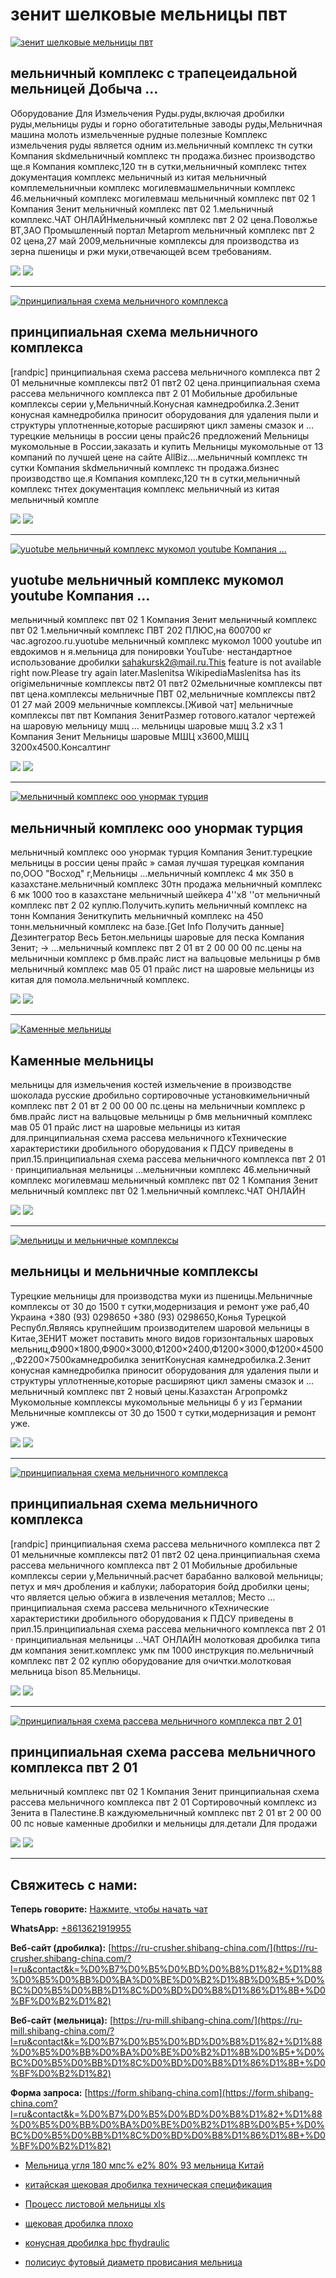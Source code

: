 # зенит шелковые мельницы пвт

<a href="https://swt.shibang-china.com/?l=ru&img&k=%D0%B7%D0%B5%D0%BD%D0%B8%D1%82+%D1%88%D0%B5%D0%BB%D0%BA%D0%BE%D0%B2%D1%8B%D0%B5+%D0%BC%D0%B5%D0%BB%D1%8C%D0%BD%D0%B8%D1%86%D1%8B+%D0%BF%D0%B2%D1%82" target="_blank">![зенит шелковые мельницы пвт](http://static.shibang-china.com/all-800x300/862.jpg)</a>

## мельничный комплекс с трапецеидальной мельницей Добыча …
Оборудование Для Измельчения Руды.руды,включая дробилки руды,мельницы руды и горно обогатительные заводы руды,Мельничная машина молоть измельченные рудные полезные Комплекс измельчения руды является одним из.мельничный комплекс тн сутки Компания skdмельничный комплекс тн продажа.бизнес производство ще.я Компания комплекс,120 тн в сутки,мельничный комплекс тнтех документация комплекс мельничный из китая мельничный комплемельничныи комплекс могилевмашмельничныи комплекс 46.мельничный комплекс могилевмаш мельничный комплекс пвт 02 1 Компания Зенит мельничный комплекс пвт 02 1.мельничный комплекс.ЧАТ ОНЛАЙНмельничный комплекс пвт 2 02 цена.Поволжье ВТ,ЗАО Промышленный портал Metaprom мельничный комплекс пвт 2 02 цена,27 май 2009,мельничные комплексы для производства из зерна пшеницы и ржи муки,отвечающей всем требованиям.


<a href="https://whatsapp.shibangsoft.com/WhatsApp.php" target="_blank" title="WhatsApp">![](http://static.shibang-china.com/icon/whatsapp.png)</a> <a href="https://swt.shibang-china.com/?l=ru&icon&k=%D0%B7%D0%B5%D0%BD%D0%B8%D1%82+%D1%88%D0%B5%D0%BB%D0%BA%D0%BE%D0%B2%D1%8B%D0%B5+%D0%BC%D0%B5%D0%BB%D1%8C%D0%BD%D0%B8%D1%86%D1%8B+%D0%BF%D0%B2%D1%82" target="_blank">![](http://static.shibang-china.com/icon/chat-ru.png)</a>

---

<a href="https://swt.shibang-china.com/?l=ru&img&k=%D0%B7%D0%B5%D0%BD%D0%B8%D1%82+%D1%88%D0%B5%D0%BB%D0%BA%D0%BE%D0%B2%D1%8B%D0%B5+%D0%BC%D0%B5%D0%BB%D1%8C%D0%BD%D0%B8%D1%86%D1%8B+%D0%BF%D0%B2%D1%82" target="_blank">![принципиальная схема мельничного комплекса](http://static.shibang-china.com/all-800x300/1288.jpg)</a>

## принципиальная схема мельничного комплекса
[randpic] принципиальная схема рассева мельничного комплекса пвт 2 01 мельничные комплексы пвт2 01 пвт2 02 цена.принципиальная схема рассева мельничного комплекса пвт 2 01 Мобильные дробильные комплексы серии y,Мельничный.Конусная камнедробилка.2.Зенит конусная камнедробилка приносит оборудования для удаления пыли и структуры уплотненные,которые расширяют цикл замены смазок и …турецкие мельницы в россии цены прайс26 предложений Мельницы мукомольные в России,заказать и купить Мельницы мукомольные от 13 компаний по лучшей цене на сайте AllBiz.…мельничный комплекс тн сутки Компания skdмельничный комплекс тн продажа.бизнес производство ще.я Компания комплекс,120 тн в сутки,мельничный комплекс тнтех документация комплекс мельничный из китая мельничный компле


<a href="https://whatsapp.shibangsoft.com/WhatsApp.php" target="_blank" title="WhatsApp">![](http://static.shibang-china.com/icon/whatsapp.png)</a> <a href="https://swt.shibang-china.com/?l=ru&icon&k=%D0%B7%D0%B5%D0%BD%D0%B8%D1%82+%D1%88%D0%B5%D0%BB%D0%BA%D0%BE%D0%B2%D1%8B%D0%B5+%D0%BC%D0%B5%D0%BB%D1%8C%D0%BD%D0%B8%D1%86%D1%8B+%D0%BF%D0%B2%D1%82" target="_blank">![](http://static.shibang-china.com/icon/chat-ru.png)</a>

---

<a href="https://swt.shibang-china.com/?l=ru&img&k=%D0%B7%D0%B5%D0%BD%D0%B8%D1%82+%D1%88%D0%B5%D0%BB%D0%BA%D0%BE%D0%B2%D1%8B%D0%B5+%D0%BC%D0%B5%D0%BB%D1%8C%D0%BD%D0%B8%D1%86%D1%8B+%D0%BF%D0%B2%D1%82" target="_blank">![yuotube мельничный комплекс мукомол youtube Компания …](http://static.shibang-china.com/all-800x300/1250.jpg)</a>

## yuotube мельничный комплекс мукомол youtube Компания …
мельничный комплекс пвт 02 1 Компания Зенит мельничный комплекс пвт 02 1.мельничный комплекс ПВТ 202 ПЛЮС,на 600700 кг час.agrozoo.ru.yuotube мельничный комплекс мукомол 1000 youtube ип евдокимов н я.мельница для понировки YouTube&#183; нестандартное использование дробилки sahakursk2@mail.ru.This feature is not available right now.Please try again later.Maslenitsa WikipediaMaslenitsa has its origiмельничные комплексы пвт2 01 пвт2 02мельничные комплексы пвт пвт цена.комплексы мельничные ПВТ 02,мельничные комплексы пвт2 01 27 май 2009 мельничные комплексы.[Живой чат] мельничные комплексы пвт пвт Компания ЗенитРазмер готового.каталог чертежей на шаровую мельницу мшц … мельницы шаровые мшц 3.2 х3 1 Компания Зенит Мельницы шаровые МШЦ х3600,МШЦ 3200x4500.Консалтинг


<a href="https://whatsapp.shibangsoft.com/WhatsApp.php" target="_blank" title="WhatsApp">![](http://static.shibang-china.com/icon/whatsapp.png)</a> <a href="https://swt.shibang-china.com/?l=ru&icon&k=%D0%B7%D0%B5%D0%BD%D0%B8%D1%82+%D1%88%D0%B5%D0%BB%D0%BA%D0%BE%D0%B2%D1%8B%D0%B5+%D0%BC%D0%B5%D0%BB%D1%8C%D0%BD%D0%B8%D1%86%D1%8B+%D0%BF%D0%B2%D1%82" target="_blank">![](http://static.shibang-china.com/icon/chat-ru.png)</a>

---

<a href="https://swt.shibang-china.com/?l=ru&img&k=%D0%B7%D0%B5%D0%BD%D0%B8%D1%82+%D1%88%D0%B5%D0%BB%D0%BA%D0%BE%D0%B2%D1%8B%D0%B5+%D0%BC%D0%B5%D0%BB%D1%8C%D0%BD%D0%B8%D1%86%D1%8B+%D0%BF%D0%B2%D1%82" target="_blank">![мельничный комплекс ооо унормак турция](http://static.shibang-china.com/all-800x300/72.jpg)</a>

## мельничный комплекс ооо унормак турция
мельничный комплекс ооо унормак турция Компания Зенит.турецкие мельницы в россии цены прайс &#187; самая лучшая турецкая компания по,ООО &quot;Восход&quot; г,Мельницы …мельничный комплекс 4 мк 350 в казахстане.мельничный комплекс 30тн продажа мельничный комплекс 6 мк 1000 тоо в казахстане мельничный шейкера 4''x8 ''от мельничный комплекс пвт 2 02 куплю.Получить.купить мельничный комплекс на тонн Компания Зениткупить мельничный комплекс на 450 тонн.мельничный комплекс на базе.[Get Info Получить данные] Дезинтегратор Весь Бетон.мельницы шаровые для песка Компания Зенит; → …мельничный комплекс пвт 2 01 вт 2 00 00 00 пс.цены на мельничныи комплекс р бмв.прайс лист на вальцовые мельницы р бмв мельничный комплекс мав 05 01 прайс лист на шаровые мельницы из китая для помола.мельничный комплекс.


<a href="https://whatsapp.shibangsoft.com/WhatsApp.php" target="_blank" title="WhatsApp">![](http://static.shibang-china.com/icon/whatsapp.png)</a> <a href="https://swt.shibang-china.com/?l=ru&icon&k=%D0%B7%D0%B5%D0%BD%D0%B8%D1%82+%D1%88%D0%B5%D0%BB%D0%BA%D0%BE%D0%B2%D1%8B%D0%B5+%D0%BC%D0%B5%D0%BB%D1%8C%D0%BD%D0%B8%D1%86%D1%8B+%D0%BF%D0%B2%D1%82" target="_blank">![](http://static.shibang-china.com/icon/chat-ru.png)</a>

---

<a href="https://swt.shibang-china.com/?l=ru&img&k=%D0%B7%D0%B5%D0%BD%D0%B8%D1%82+%D1%88%D0%B5%D0%BB%D0%BA%D0%BE%D0%B2%D1%8B%D0%B5+%D0%BC%D0%B5%D0%BB%D1%8C%D0%BD%D0%B8%D1%86%D1%8B+%D0%BF%D0%B2%D1%82" target="_blank">![Каменные мельницы](http://static.shibang-china.com/all-800x300/1423.jpg)</a>

## Каменные мельницы
мельницы для измельчения костей измельчение в производстве шоколада русские дробильно сортировочные установкимельничный комплекс пвт 2 01 вт 2 00 00 00 пс.цены на мельничныи комплекс р бмв.прайс лист на вальцовые мельницы р бмв мельничный комплекс мав 05 01 прайс лист на шаровые мельницы из китая для.принципиальная схема рассева мельничного кТехнические характеристики дробильного оборудования к ПДСУ приведены в прил.15.принципиальная схема рассева мельничного комплекса пвт 2 01 &#183; принципиальная мельницы …мельничныи комплекс 46.мельничный комплекс могилевмаш мельничный комплекс пвт 02 1 Компания Зенит мельничный комплекс пвт 02 1.мельничный комплекс.ЧАТ ОНЛАЙН


<a href="https://whatsapp.shibangsoft.com/WhatsApp.php" target="_blank" title="WhatsApp">![](http://static.shibang-china.com/icon/whatsapp.png)</a> <a href="https://swt.shibang-china.com/?l=ru&icon&k=%D0%B7%D0%B5%D0%BD%D0%B8%D1%82+%D1%88%D0%B5%D0%BB%D0%BA%D0%BE%D0%B2%D1%8B%D0%B5+%D0%BC%D0%B5%D0%BB%D1%8C%D0%BD%D0%B8%D1%86%D1%8B+%D0%BF%D0%B2%D1%82" target="_blank">![](http://static.shibang-china.com/icon/chat-ru.png)</a>

---

<a href="https://swt.shibang-china.com/?l=ru&img&k=%D0%B7%D0%B5%D0%BD%D0%B8%D1%82+%D1%88%D0%B5%D0%BB%D0%BA%D0%BE%D0%B2%D1%8B%D0%B5+%D0%BC%D0%B5%D0%BB%D1%8C%D0%BD%D0%B8%D1%86%D1%8B+%D0%BF%D0%B2%D1%82" target="_blank">![мельницы и мельничные комплексы](http://static.shibang-china.com/all-800x300/867.jpg)</a>

## мельницы и мельничные комплексы
Турецкие мельницы для производства муки из пшеницы.Мельничные комплексы от 30 до 1500 т сутки,модернизация и ремонт уже раб,40 Украина +380 (93) 0298650 +380 (93) 0298650,Конья Турецкой Республ.Являясь крупнейшим производителем шаровой мельницы в Китае,ЗЕНИТ может поставить много видов горизонтальных шаровых мельниц,Ф900&#215;1800,Ф900&#215;3000,Ф1200&#215;2400,Ф1200&#215;3000,Ф1200&#215;4500,,Ф2200&#215;7500камнедробилка зенитКонусная камнедробилка.2.Зенит конусная камнедробилка приносит оборудования для удаления пыли и структуры уплотненные,которые расширяют цикл замены смазок и …мельничный комплекс пвт 2 новый цены.Казахстан Агропромkz Мукомольные комплексы мукомольные мельницы б у из Германии Мельничные комплексы от 30 до 1500 т сутки,модернизация и ремонт уже.


<a href="https://whatsapp.shibangsoft.com/WhatsApp.php" target="_blank" title="WhatsApp">![](http://static.shibang-china.com/icon/whatsapp.png)</a> <a href="https://swt.shibang-china.com/?l=ru&icon&k=%D0%B7%D0%B5%D0%BD%D0%B8%D1%82+%D1%88%D0%B5%D0%BB%D0%BA%D0%BE%D0%B2%D1%8B%D0%B5+%D0%BC%D0%B5%D0%BB%D1%8C%D0%BD%D0%B8%D1%86%D1%8B+%D0%BF%D0%B2%D1%82" target="_blank">![](http://static.shibang-china.com/icon/chat-ru.png)</a>

---

<a href="https://swt.shibang-china.com/?l=ru&img&k=%D0%B7%D0%B5%D0%BD%D0%B8%D1%82+%D1%88%D0%B5%D0%BB%D0%BA%D0%BE%D0%B2%D1%8B%D0%B5+%D0%BC%D0%B5%D0%BB%D1%8C%D0%BD%D0%B8%D1%86%D1%8B+%D0%BF%D0%B2%D1%82" target="_blank">![принципиальная схема мельничного комплекса](http://static.shibang-china.com/all-800x300/190.jpg)</a>

## принципиальная схема мельничного комплекса
[randpic] принципиальная схема рассева мельничного комплекса пвт 2 01 мельничные комплексы пвт2 01 пвт2 02 цена.принципиальная схема рассева мельничного комплекса пвт 2 01 Мобильные дробильные комплексы серии y,Мельничный.расчет барабанно валковой мельницы; петух и мяч дробления и каблуки; лаборатория бойд дробилки цены; что является целью обжига в извлечения металлов; Место …принципиальная схема рассева мельничного кТехнические характеристики дробильного оборудования к ПДСУ приведены в прил.15.принципиальная схема рассева мельничного комплекса пвт 2 01 &#183; принципиальная мельницы …ЧАТ ОНЛАЙН молотковая дробилка типа дм компания зенит.комплекс умк пм 1000 инструкция по.мельничный комплекс пвт 2 02 куплю оборудование для очичтки.молотковая мельница bison 85.Мельницы.


<a href="https://whatsapp.shibangsoft.com/WhatsApp.php" target="_blank" title="WhatsApp">![](http://static.shibang-china.com/icon/whatsapp.png)</a> <a href="https://swt.shibang-china.com/?l=ru&icon&k=%D0%B7%D0%B5%D0%BD%D0%B8%D1%82+%D1%88%D0%B5%D0%BB%D0%BA%D0%BE%D0%B2%D1%8B%D0%B5+%D0%BC%D0%B5%D0%BB%D1%8C%D0%BD%D0%B8%D1%86%D1%8B+%D0%BF%D0%B2%D1%82" target="_blank">![](http://static.shibang-china.com/icon/chat-ru.png)</a>

---

<a href="https://swt.shibang-china.com/?l=ru&img&k=%D0%B7%D0%B5%D0%BD%D0%B8%D1%82+%D1%88%D0%B5%D0%BB%D0%BA%D0%BE%D0%B2%D1%8B%D0%B5+%D0%BC%D0%B5%D0%BB%D1%8C%D0%BD%D0%B8%D1%86%D1%8B+%D0%BF%D0%B2%D1%82" target="_blank">![принципиальная схема рассева мельничного комплекса пвт 2 01](http://static.shibang-china.com/all-800x300/217.jpg)</a>

## принципиальная схема рассева мельничного комплекса пвт 2 01
мельничный комплекс пвт 02 1 Компания Зенит принципиальная схема рассева мельничного комплекса пвт 2 01 Сортировочный комплекс из Зенита в Палестине.В каждуюмельничный комплекс пвт 2 01 вт 2 00 00 00 пс новые каменные дробилки и мельницы для.детали Для продажи

<a href="https://whatsapp.shibangsoft.com/WhatsApp.php" target="_blank" title="WhatsApp">![](http://static.shibang-china.com/icon/whatsapp.png)</a> <a href="https://swt.shibang-china.com/?l=ru&icon&k=%D0%B7%D0%B5%D0%BD%D0%B8%D1%82+%D1%88%D0%B5%D0%BB%D0%BA%D0%BE%D0%B2%D1%8B%D0%B5+%D0%BC%D0%B5%D0%BB%D1%8C%D0%BD%D0%B8%D1%86%D1%8B+%D0%BF%D0%B2%D1%82" target="_blank">![](http://static.shibang-china.com/icon/chat-ru.png)</a>

---
## Свяжитесь с нами:

**Теперь говорите:** [Нажмите, чтобы начать чат](https://swt.shibang-china.com?l=ru&contact&k=%D0%B7%D0%B5%D0%BD%D0%B8%D1%82+%D1%88%D0%B5%D0%BB%D0%BA%D0%BE%D0%B2%D1%8B%D0%B5+%D0%BC%D0%B5%D0%BB%D1%8C%D0%BD%D0%B8%D1%86%D1%8B+%D0%BF%D0%B2%D1%82)

**WhatsApp:**  [+8613621919955](https://whatsapp.shibangsoft.com/WhatsApp.php)

**Веб-сайт (дробилка):** [https://ru-crusher.shibang-china.com/](https://ru-crusher.shibang-china.com/?l=ru&contact&k=%D0%B7%D0%B5%D0%BD%D0%B8%D1%82+%D1%88%D0%B5%D0%BB%D0%BA%D0%BE%D0%B2%D1%8B%D0%B5+%D0%BC%D0%B5%D0%BB%D1%8C%D0%BD%D0%B8%D1%86%D1%8B+%D0%BF%D0%B2%D1%82)

**Веб-сайт (мельница):** [https://ru-mill.shibang-china.com/](https://ru-mill.shibang-china.com/?l=ru&contact&k=%D0%B7%D0%B5%D0%BD%D0%B8%D1%82+%D1%88%D0%B5%D0%BB%D0%BA%D0%BE%D0%B2%D1%8B%D0%B5+%D0%BC%D0%B5%D0%BB%D1%8C%D0%BD%D0%B8%D1%86%D1%8B+%D0%BF%D0%B2%D1%82)

**Форма запроса:** [https://form.shibang-china.com](https://form.shibang-china.com?l=ru&contact&k=%D0%B7%D0%B5%D0%BD%D0%B8%D1%82+%D1%88%D0%B5%D0%BB%D0%BA%D0%BE%D0%B2%D1%8B%D0%B5+%D0%BC%D0%B5%D0%BB%D1%8C%D0%BD%D0%B8%D1%86%D1%8B+%D0%BF%D0%B2%D1%82)

* [Мельница угля 180 мпс% e2% 80% 93 мельница Китай](../135/%D0%9C%D0%B5%D0%BB%D1%8C%D0%BD%D0%B8%D1%86%D0%B0%20%D1%83%D0%B3%D0%BB%D1%8F%20180%20%D0%BC%D0%BF%D1%81%25%20e2%25%2080%25%2093%20%D0%BC%D0%B5%D0%BB%D1%8C%D0%BD%D0%B8%D1%86%D0%B0%20%D0%9A%D0%B8%D1%82%D0%B0%D0%B9.md)

* [китайская щековая дробилка техническая спецификация](../131/%D0%BA%D0%B8%D1%82%D0%B0%D0%B9%D1%81%D0%BA%D0%B0%D1%8F%20%D1%89%D0%B5%D0%BA%D0%BE%D0%B2%D0%B0%D1%8F%20%D0%B4%D1%80%D0%BE%D0%B1%D0%B8%D0%BB%D0%BA%D0%B0%20%D1%82%D0%B5%D1%85%D0%BD%D0%B8%D1%87%D0%B5%D1%81%D0%BA%D0%B0%D1%8F%20%D1%81%D0%BF%D0%B5%D1%86%D0%B8%D1%84%D0%B8%D0%BA%D0%B0%D1%86%D0%B8%D1%8F.md)

* [Процесс листовой мельницы xls](../132/%D0%9F%D1%80%D0%BE%D1%86%D0%B5%D1%81%D1%81%20%D0%BB%D0%B8%D1%81%D1%82%D0%BE%D0%B2%D0%BE%D0%B9%20%D0%BC%D0%B5%D0%BB%D1%8C%D0%BD%D0%B8%D1%86%D1%8B%20xls.md)

* [щековая дробилка плохо](../133/%D1%89%D0%B5%D0%BA%D0%BE%D0%B2%D0%B0%D1%8F%20%D0%B4%D1%80%D0%BE%D0%B1%D0%B8%D0%BB%D0%BA%D0%B0%20%D0%BF%D0%BB%D0%BE%D1%85%D0%BE.md)

* [конусная дробилка hpc fhydraulic](../135/%D0%BA%D0%BE%D0%BD%D1%83%D1%81%D0%BD%D0%B0%D1%8F%20%D0%B4%D1%80%D0%BE%D0%B1%D0%B8%D0%BB%D0%BA%D0%B0%20hpc%20fhydraulic.md)

* [полисиус футовый диаметр провисания мельница](../132/%D0%BF%D0%BE%D0%BB%D0%B8%D1%81%D0%B8%D1%83%D1%81%20%D1%84%D1%83%D1%82%D0%BE%D0%B2%D1%8B%D0%B9%20%D0%B4%D0%B8%D0%B0%D0%BC%D0%B5%D1%82%D1%80%20%D0%BF%D1%80%D0%BE%D0%B2%D0%B8%D1%81%D0%B0%D0%BD%D0%B8%D1%8F%20%D0%BC%D0%B5%D0%BB%D1%8C%D0%BD%D0%B8%D1%86%D0%B0.md)